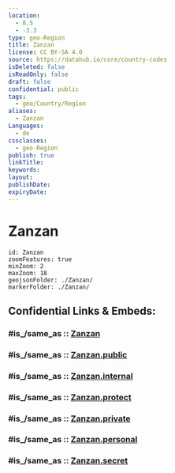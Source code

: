 ```yaml
---
location:
  - 8.5
  - -3.3
type: geo-Region
title: Zanzan
license: CC BY-SA 4.0
source: https://datahub.io/core/country-codes
isDeleted: false
isReadOnly: false
draft: false
confidential: public
tags:
  - geo/Country/Region
aliases:
  - Zanzan
Languages:
  - de
cssclasses:
  - geo-Region
publish: true
linkTitle:
keywords:
layout:
publishDate:
expiryDate:
---
```


# Zanzan

```leaflet
id: Zanzan
zoomFeatures: true 
minZoom: 2 
maxZoom: 18
geojsonFolder: ./Zanzan/
markerFolder: ./Zanzan/
```


## Confidential Links & Embeds: 

### #is_/same_as :: [Zanzan](/_Standards/Earth/Continent/Africa/Africa~West/Cote_d'ivoire/districts~Ivory-Coast/Zanzan.md) 

### #is_/same_as :: [Zanzan.public](/_public/Earth/Continent/Africa/Africa~West/Cote_d'ivoire/districts~Ivory-Coast/Zanzan.public.md) 

### #is_/same_as :: [Zanzan.internal](/_internal/Earth/Continent/Africa/Africa~West/Cote_d'ivoire/districts~Ivory-Coast/Zanzan.internal.md) 

### #is_/same_as :: [Zanzan.protect](/_protect/Earth/Continent/Africa/Africa~West/Cote_d'ivoire/districts~Ivory-Coast/Zanzan.protect.md) 

### #is_/same_as :: [Zanzan.private](/_private/Earth/Continent/Africa/Africa~West/Cote_d'ivoire/districts~Ivory-Coast/Zanzan.private.md) 

### #is_/same_as :: [Zanzan.personal](/_personal/Earth/Continent/Africa/Africa~West/Cote_d'ivoire/districts~Ivory-Coast/Zanzan.personal.md) 

### #is_/same_as :: [Zanzan.secret](/_secret/Earth/Continent/Africa/Africa~West/Cote_d'ivoire/districts~Ivory-Coast/Zanzan.secret.md)

